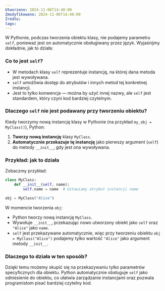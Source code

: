 ```yaml
---
Utworzono: 2024-11-06T14:48:00
Zmodyfikowano: 2024-11-06T14:48:00
Źródło: 
tags:
---
```


W Pythonie, podczas tworzenia obiektu klasy, nie podajemy parametru `self`, ponieważ jest on automatycznie obsługiwany przez język. Wyjaśnijmy dokładnie, jak to działa:

### Co to jest `self`?
- W metodach klasy `self` reprezentuje instancję, na której dana metoda jest wywoływana. 
- `self` umożliwia dostęp do atrybutów i innych metod tej konkretnej instancji. 
- Jest to tylko konwencja — można by użyć innej nazwy, ale `self` jest standardem, który czyni kod bardziej czytelnym.

### Dlaczego `self` nie jest podawany przy tworzeniu obiektu?
Kiedy tworzymy nową instancję klasy w Pythonie (na przykład `my_obj = MyClass()`), Python:
1. **Tworzy nową instancję** klasy `MyClass`.
2. **Automatycznie przekazuje tę instancję** jako pierwszy argument (`self`) do metody `__init__`, gdy jest ona wywoływana.

### Przykład: jak to działa
Zobaczmy przykład:

```python
class MyClass:
    def __init__(self, name):
        self.name = name  # Ustawiamy atrybut instancji name

obj = MyClass("Alice")
```

W momencie tworzenia `obj`:
- Python tworzy nową instancję `MyClass`.
- Wywołuje `__init__`, przekazując nowo utworzony obiekt jako `self` oraz `"Alice"` jako `name`.
- `self` jest przekazywane automatycznie, więc przy tworzeniu obiektu `obj = MyClass("Alice")` podajemy tylko wartość `"Alice"` jako argument metody `__init__`.

### Dlaczego to działa w ten sposób?
Dzięki temu możemy skupić się na przekazywaniu tylko parametrów specyficznych dla obiektu. Python automatycznie obsługuje `self` jako odniesienie do obiektu, co ułatwia zarządzanie instancjami oraz pozwala programistom pisać bardziej czytelny kod.